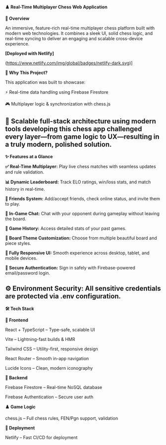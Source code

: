 **♟️ Real-Time Multiplayer Chess Web Application**

**🎯 Overview**

An immersive, feature-rich real-time multiplayer chess platform built with modern web technologies. 
It combines a sleek UI, solid chess logic, and real-time syncing to deliver an engaging and scalable cross-device experience.

**[Deployed with Netlify]**

(https://www.netlify.com/img/global/badges/netlify-dark.svg)]

**🌟 Why This Project?**

This application was built to showcase:

⚡ Real-time data handling using Firebase Firestore

🎮 Multiplayer logic & synchronization with chess.js

🧱 Scalable full-stack architecture using modern tools developing this chess app challenged every layer—from game logic to UX—resulting in a truly modern, polished solution.
-------------------------------------------------------------------------------

**✨ Features at a Glance**

**✅ Real-Time Multiplayer:**
Play live chess matches with seamless updates and rule validation.

**📊 Dynamic Leaderboard:**
Track ELO ratings, win/loss stats, and match history in real-time.

**👥 Friends System:**
Add/accept friends, check online status, and invite them to play.

**💬 In-Game Chat:**
Chat with your opponent during gameplay without leaving the board.

**📜 Game History:**
Access detailed stats of your past games.

**🎨 Board Theme Customization:**
Choose from multiple beautiful board and piece styles.

**📱 Fully Responsive UI:**
Smooth experience across desktop, tablet, and mobile devices.

**🔐 Secure Authentication:**
Sign in safely with Firebase-powered email/password login.

**⚙️ Environment Security:**
All sensitive credentials are protected via .env configuration.
-----------------------------------------------------------------------

**🛠️ Tech Stack**

**🔧 Frontend**

React + TypeScript – Type-safe, scalable UI

Vite – Lightning-fast builds & HMR

Tailwind CSS – Utility-first, responsive design

React Router – Smooth in-app navigation

Lucide Icons – Clean, modern iconography

**🔌 Backend**

Firebase Firestore – Real-time NoSQL database

Firebase Authentication – Secure user auth

**♟️ Game Logic**

chess.js – Full chess rules, FEN/Pgn support, validation

**🚀 Deployment**

Netlify – Fast CI/CD for deployment

